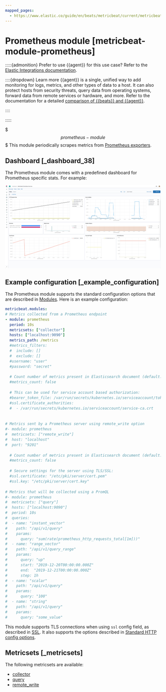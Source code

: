 ```yaml
---
mapped_pages:
  - https://www.elastic.co/guide/en/beats/metricbeat/current/metricbeat-module-prometheus.html
---
```


<!-- This file is generated! See scripts/docs_collector.py -->

# Prometheus module [metricbeat-module-prometheus]

:::::{admonition} Prefer to use {{agent}} for this use case?
Refer to the [Elastic Integrations documentation](integration-docs://reference/prometheus/index.md).

::::{dropdown} Learn more
{{agent}} is a single, unified way to add monitoring for logs, metrics, and other types of data to a host. It can also protect hosts from security threats, query data from operating systems, forward data from remote services or hardware, and more. Refer to the documentation for a detailed [comparison of {{beats}} and {{agent}}](docs-content://reference/fleet/index.md).

::::


:::::


$$$prometheus-module$$$
This module periodically scrapes metrics from [Prometheus exporters](https://prometheus.io/docs/instrumenting/exporters/).


## Dashboard [_dashboard_38]

The Prometheus module comes with a predefined dashboard for Prometheus specific stats. For example:

![metricbeat prometheus overview](images/metricbeat-prometheus-overview.png)


## Example configuration [_example_configuration]

The Prometheus module supports the standard configuration options that are described in [Modules](/reference/metricbeat/configuration-metricbeat.md). Here is an example configuration:

```yaml
metricbeat.modules:
# Metrics collected from a Prometheus endpoint
- module: prometheus
  period: 10s
  metricsets: ["collector"]
  hosts: ["localhost:9090"]
  metrics_path: /metrics
  #metrics_filters:
  #  include: []
  #  exclude: []
  #username: "user"
  #password: "secret"

  # Count number of metrics present in Elasticsearch document (default: false)
  #metrics_count: false

  # This can be used for service account based authorization:
  #bearer_token_file: /var/run/secrets/kubernetes.io/serviceaccount/token
  #ssl.certificate_authorities:
  #  - /var/run/secrets/kubernetes.io/serviceaccount/service-ca.crt


# Metrics sent by a Prometheus server using remote_write option
#- module: prometheus
#  metricsets: ["remote_write"]
#  host: "localhost"
#  port: "9201"

  # Count number of metrics present in Elasticsearch document (default: false)
  #metrics_count: false

  # Secure settings for the server using TLS/SSL:
  #ssl.certificate: "/etc/pki/server/cert.pem"
  #ssl.key: "/etc/pki/server/cert.key"

# Metrics that will be collected using a PromQL
#- module: prometheus
#  metricsets: ["query"]
#  hosts: ["localhost:9090"]
#  period: 10s
#  queries:
#  - name: "instant_vector"
#    path: "/api/v1/query"
#    params:
#      query: "sum(rate(prometheus_http_requests_total[1m]))"
#  - name: "range_vector"
#    path: "/api/v1/query_range"
#    params:
#      query: "up"
#      start: "2019-12-20T00:00:00.000Z"
#      end:  "2019-12-21T00:00:00.000Z"
#      step: 1h
#  - name: "scalar"
#    path: "/api/v1/query"
#    params:
#      query: "100"
#  - name: "string"
#    path: "/api/v1/query"
#    params:
#      query: "some_value"
```

This module supports TLS connections when using `ssl` config field, as described in [SSL](/reference/metricbeat/configuration-ssl.md). It also supports the options described in [Standard HTTP config options](/reference/metricbeat/configuration-metricbeat.md#module-http-config-options).


## Metricsets [_metricsets]

The following metricsets are available:

* [collector](/reference/metricbeat/metricbeat-metricset-prometheus-collector.md)
* [query](/reference/metricbeat/metricbeat-metricset-prometheus-query.md)
* [remote_write](/reference/metricbeat/metricbeat-metricset-prometheus-remote_write.md)
